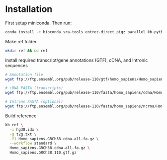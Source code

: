 # Installation

First setup miniconda. Then run: 

```bash
conda install -c bioconda sra-tools entrez-direct pigz parallel kb-python
```

Make ref folder 
```bash
mkdir ref && cd ref
```

Install required transcript/gene annotations (GTF), cDNA, and Intronic sequences

```bash
# Annotation file
wget ftp://ftp.ensembl.org/pub/release-110/gtf/homo_sapiens/Homo_sapiens.GRCh38.110.gtf.gz

# cDNA FASTA (transcripts)
wget ftp://ftp.ensembl.org/pub/release-110/fasta/homo_sapiens/cdna/Homo_sapiens.GRCh38.cdna.all.fa.gz

# Introns FASTA (optional)
wget ftp://ftp.ensembl.org/pub/release-110/fasta/homo_sapiens/ncrna/Homo_sapiens.GRCh38.ncrna.fa.gz
```

Build reference
```bash
kb ref \
  -i hg38.idx \
  -g t2g.txt \
  -f1 Homo_sapiens.GRCh38.cdna.all.fa.gz \
  --workflow standard \
  Homo_sapiens.GRCh38.cdna.all.fa.gz \
  Homo_sapiens.GRCh38.110.gtf.gz
```

